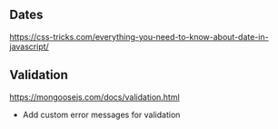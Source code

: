 ## Dates
https://css-tricks.com/everything-you-need-to-know-about-date-in-javascript/

## Validation
https://mongoosejs.com/docs/validation.html
- Add custom error messages for validation
